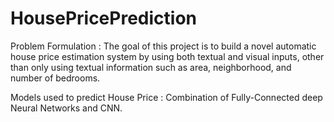 # HousePricePrediction

Problem Formulation :
The goal of this project is to build a novel automatic house price estimation system by using both textual and visual inputs, 
other than only using textual information such as area, neighborhood, and number of bedrooms.


Models used to predict House Price :
Combination of Fully-Connected deep Neural Networks and CNN.
